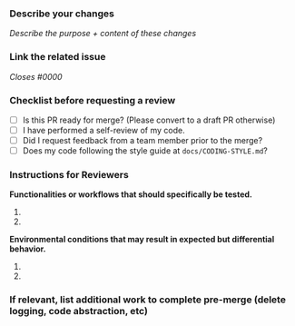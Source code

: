 ### Describe your changes 
_Describe the purpose + content of these changes_

### Link the related issue
_Closes #0000_

### Checklist before requesting a review
- [ ] Is this PR ready for merge? (Please convert to a draft PR otherwise)
- [ ] I have performed a self-review of my code.
- [ ] Did I request feedback from a team member prior to the merge? 
- [ ] Does my code following the style guide at `docs/CODING-STYLE.md`?

### Instructions for Reviewers
**Functionalities or workflows that should specifically be tested.**

1.

2.

**Environmental conditions that may result in expected but differential behavior.**

1.

2.

### If relevant, list additional work to complete pre-merge (delete logging, code abstraction, etc)
